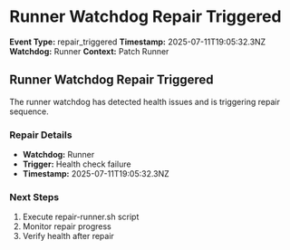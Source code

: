 # Runner Watchdog Repair Triggered

**Event Type:** repair_triggered
**Timestamp:** 2025-07-11T19:05:32.3NZ
**Watchdog:** Runner
**Context:** Patch Runner


## Runner Watchdog Repair Triggered

The runner watchdog has detected health issues and is triggering repair sequence.

### Repair Details
- **Watchdog:** Runner
- **Trigger:** Health check failure
- **Timestamp:** 2025-07-11T19:05:32.3NZ

### Next Steps
1. Execute repair-runner.sh script
2. Monitor repair progress
3. Verify health after repair


